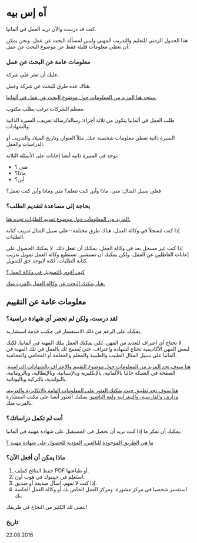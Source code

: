 # آه إس بيه

كنت قد درست والآن تريد العمل في ألمانيا.

هذا الجدول الزمني للتعليم والتدريب المهني وليس لمسألة البحث عن عمل. ونحن يمكن أن نعطي معلومات قليلة فقط عن موضوع البحث عن عمل.

### معلومات عامة عن البحث عن عمل

عليك أن تعثر على شركة.

هناك عدة طرق للبحث عن شركة وعمل.

[ستجد هنا المزيد من المعلومات حول موضوع البحث عن عمل في ألمانيا.](#arbeit)

معظم الشركات ترغب بطلب مكتوب.

طلب العمل في ألمانيا يتكون من ثلاثة أجزاء: رسالة/رسالة تعريف، السيرة الذاتية والشهادات.

السيرة ذاتية تعطي معلومات شخصية عنك, مثلاً العنوان وتاريخ الميلاد والتدريب أو الدراسات والعمل.

توجد في السيرة ذاتية أيضا إجابات على الأسئلة الثلاثة:

- متى ؟
- ماذا؟
- أين؟

فعلى سبيل المثال: متى، ماذا وأين كنت تتعلم؟ متى وماذا وأين كنت تعمل؟

### بحاجة إلى مساعدة لتقديم الطلب؟

[المزيد من المعلومات حول موضوع تقديم الطلبات تجده هنا.](#bewerbung)

إذا كنت مُسجلاً في وكالة العمل، هناك طرق مختلفة--على سبيل المثال تدريب كتابة الطلبات.

إذا كنت غير مسجل بعد في وكالة العمل، يمكنك أن تفعل ذلك. لا يمكنك الحصول على إعانات العاطلين عن العمل، ولكن يمكنك أن تستشير. تستطيع وكالة العمل تمويل تدريب كتابة الطلبات. لكنه لايوجد حق للتمويل.

[كيف أقوم بالتسجيل في وكالة العمل؟](#agenturregistrierung)

[هنا، يمكنك البحث عن وكالة العمل بالقرب منك.](https://www.arbeitsagentur.de/apps/faces/home/pvo?q=berlin&_afrLoop=7272736311957599&_afrWindowMode=0&_afrWindowId=null&_adf.ctrl-state=560a2z10h_50#!%40%40%3F_afrWindowId%3Dnull%26_afrLoop%3D7272736311957599%26q%3Dberlin%26_afrWindowMode%3D0%26_adf.ctrl-s)

## معلومات عامة عن التقييم

### لقد درست، ولكن لم تحضر أي شهادة دراسية؟

يمكنك على الرغم من ذلك الاستفسار في مكتب خدمة استشارية.

لا تحتاج أي اعتراف للعديد من المهن، لكي يمكنك العمل بتلك المهنة في ألمانيا. لكنك لبعض المهن الأكاديمية تحتاج لشهادة واعتراف، حتى يُسمح لك بالعمل في تلك المهنة في ألمانيا على سبيل المثال الطبيب والطبيبة والمعلم والمعلمة أو المحامي والمحامية.

[هنا سوف تجد المزيد من المعلومات حول موضوع التقييم والاعتراف بالشهادات الدراسية](https://www.anerkennung-in-deutschland.de/html/de/schulabschluesse_studienabschluesse.php). الصفحة في الشبكة حاليا بالألمانية، بالإنكليزية وبالإسبانية، وبالإيطالية، وبالرومانية، بالبولندية، بالتركية وباليونانية.

[هنا سوف تجد تطبيق حيث يمكنك العثور على المعلومات الهامة بالانكليزية والعربية، وداري، والفارسية، والتيغرانية ولغة الباشتو.](https://www.anerkennung-in-deutschland.de/html/de/app.php) يمكنك العثور أيضا على مكتب استشارة بالقرب منك.

### أنت لم تكمل دراساتك؟

يمكنك أن تفكر ما إذا كنت تريد أن تحصل في المستقبل على شهادة مهنية في ألمانيا.

[ما هي الطريق الموجودة للبالغين، المؤدية للحصول على شهادة مهنية ؟](#wegezumberufsabschluss)

### ماذا يمكن أن أفعل الآن؟

  1. حفظ النتائج كملف PDF أو طباعتها.
  2. استَعلِم في جيتبوك في هوب أون.
  3. إذا كنت لا تفهم، اسأل صديقة أو صديق.
  4. استفسر شخصيا في مركز مشورة، ومركز العمل الخاص بك أو وكالة العمل الخاصة بك.

نتمنى لك الكثير من النجاح في طريقك!

### تاريخ

22.08.2016